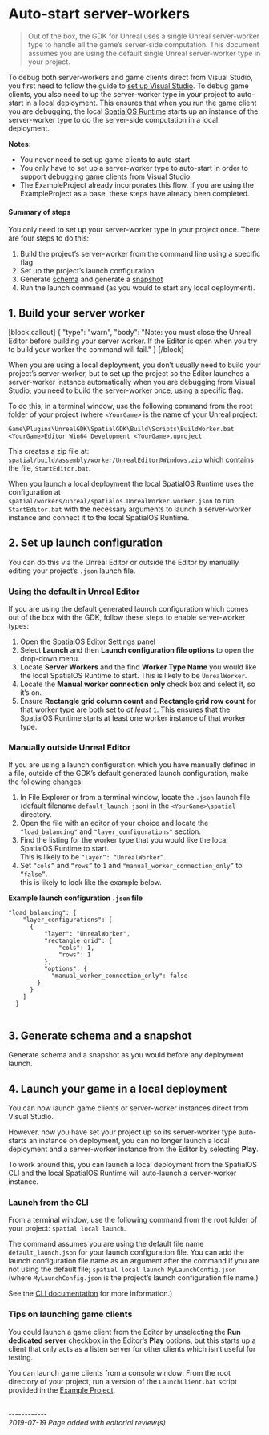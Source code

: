 # Auto-start server-workers

> Out of the box, the GDK for Unreal uses a single Unreal server-worker type to handle all the game’s server-side computation. This document assumes you are using the default single Unreal server-worker type in your project.

To debug both server-workers and game clients direct from Visual Studio, you first need to follow the guide to [set up Visual Studio]({{urlRoot}}/content/workflows/set-up-vs). To debug game clients, you also need to up the server-worker type in your project to auto-start in a local deployment. This ensures that when you run the game client you are debugging, the local [SpatialOS Runtime]({{urlRoot}}/content/glossary#spatialos-runtime) starts up an instance of the server-worker type to do the server-side computation in a local deployment.

**Notes:**

* You never need to set up game clients to auto-start.
* You only have to set up a server-worker type to auto-start in order to support debugging game clients from Visual Studio.
* The ExampleProject already incorporates this flow. If you are using the ExampleProject as a base, these steps have already been completed.

#### Summary of steps

You only need to set up your server-worker type in your project once. There are four steps to do this:

1. Build the project’s server-worker from the command line using a specific flag
1. Set up the project’s launch configuration
1. Generate [schema]({{urlRoot}}/content/glossary#schema) and generate a [snapshot]({{urlRoot}}/content/glossary#snapshot)
1. Run the launch command (as you would to start any local deployment).

## 1. Build your server worker

[block:callout]
{
  "type": "warn",
  "body": "Note: you must close the Unreal Editor before building your server worker. If the Editor is open when you try to build your worker the command will fail."
}
[/block]

When you are using a local deployment, you don’t usually need to build your project’s server-worker, but to set up the project so the Editor launches a server-worker instance automatically when you are debugging from Visual Studio, you need to build the server-worker once, using a specific flag.

To do this, in a terminal window, use the following command from the root folder of your project (where `<YourGame>` is the name of your Unreal project:

```
Game\Plugins\UnrealGDK\SpatialGDK\Build\Scripts\BuildWorker.bat <YourGame>Editor Win64 Development <YourGame>.uproject
```

This creates a zip file at: `spatial/build/assembly/worker/UnrealEditor@Windows.zip` which contains the file, `StartEditor.bat`.

When you launch a local deployment the local SpatialOS Runtime uses the configuration at `spatial/workers/unreal/spatialos.UnrealWorker.worker.json` to run `StartEditor.bat` with the necessary arguments to launch a server-worker instance and connect it to the local SpatialOS Runtime.

## 2. Set up launch configuration
You can do this via the Unreal Editor or outside the Editor by manually editing your project’s `.json` launch file.

### Using the default in Unreal Editor
If you are using the default generated launch configuration which comes out of the box with the GDK, follow these steps to enable server-worker types:

1. Open the [SpatialOS Editor Settings panel]({{urlRoot}}/content/unreal-editor-interface/editor-settings)
1. Select **Launch** and then **Launch configuration file options** to open the drop-down menu.
1. Locate **Server Workers** and the find **Worker Type Name** you would like the local SpatialOS Runtime to start. This is likely to be `UnrealWorker`.
1. Locate the **Manual worker connection only** check box and select it, so it’s on.
1. Ensure  **Rectangle grid column count** and **Rectangle grid row count** for that worker type are both set to _at least_ `1`.  This ensures that the SpatialOS Runtime starts at least one worker instance of that worker type.

### Manually outside Unreal Editor

If you are using a launch configuration which you have manually defined in a file, outside of the GDK’s default generated launch configuration, make the following changes:

1. In File Explorer or from a terminal window, locate the `.json` launch file (default filename `default_launch.json`) in the `<YourGame>\spatial` directory.
1. Open the file with an editor of your choice and locate the `"load_balancing"` and `"layer_configurations"` section.
1. Find the listing for the worker type that you would like the local SpatialOS Runtime to start. </br> This is likely to be `“layer”: “UnrealWorker”`.
1. Set `“cols”` and `“rows”` to `1` and `"manual_worker_connection_only”` to `“false”`. </br> this is likely to look like the example below.

**Example launch configuration `.json` file**</br>

```
"load_balancing": {
    "layer_configurations": [
      {
          "layer": "UnrealWorker",
          "rectangle_grid": {
              "cols": 1,
              "rows": 1
          },
          "options": {
            "manual_worker_connection_only": false
        }
      }
    ]
  }


```
## 3. Generate schema and a snapshot

Generate schema and a snapshot as you would before any deployment launch.

## 4. Launch your game in a local deployment

You can now launch game clients or server-worker instances direct from Visual Studio.

However, now you have set your project up so its server-worker type auto-starts an instance on deployment, you can no longer launch a local deployment and a server-worker instance from the Editor by selecting **Play**.

To work around this, you can launch a local deployment from the SpatialOS CLI and the local SpatialOS Runtime will auto-launch a server-worker instance.

### Launch from the CLI

From a terminal window, use the following command from the root folder of your project:  `spatial local launch`.

The command assumes you are using the default file name `default_launch.json` for your launch configuration file. You can add the launch configuration file name as an argument after the command if you are not using the default file; `spatial local launch MyLaunchConfig.json` (where `MyLaunchConfig.json` is the project’s launch configuration file name.)

See the [CLI documentation](https://docs.improbable.io/reference/latest/shared/spatial-cli/spatial-local-launch#spatial-local-launch) for more information.)

### Tips on launching game clients

You could launch a game client from the Editor by unselecting the **Run dedicated server** checkbox in the Editor’s **Play** options, but this starts up a client that only acts as a listen server for other clients which isn’t useful for testing. </br>

You can launch game clients from a console window: From the root directory of your project, run a version of the  `LaunchClient.bat` script provided in the [Example Project]({{urlRoot}}//content/get-started/example-project/exampleproject-setup).





<br/>------------<br/>
_2019-07-19 Page added with editorial review(s)_
